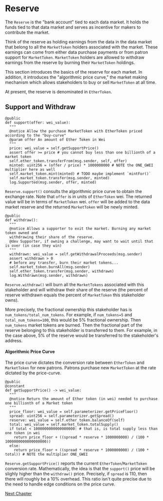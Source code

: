 # Reserve

The `Reserve` is the "bank account" tied to each data
market. It holds the funds tied to that data market and
serves as incentive for makers to contribute the market.

Think of the reserve as holding earnings from the data
in the data market that belong to all the `MarketToken`
holders associated with the market. These earnings can
come from either data purchase payments or from patron
support for `MarketToken`. `MarketToken` holders are
allowed to withdraw earnings from the reserve by
burning their `MarketToken` holdings.

This section introduces the basics of the reserve for
each market. In addition, it introduces the "algorithmic price curve," the market making mechanism which allows stakeholders to buy or sell `MarketToken` at all time.

At present, the reserve is denominated in `EtherToken`.

## Support and Withdraw
```
@public
def support(offer: wei_value):
  """
  @notice Allow the purchase MarketToken with EtherToken priced according to the "buy-curve"
  @param offer An amount of Ether Token in Wei
  """
  price: wei_value = self.getSupportPrice()
  assert offer >= price # you cannot buy less than one billionth of a market token
  self.ether_token.transferFrom(msg.sender, self, offer)
  minted: uint256 = (offer / price) * 1000000000 # NOTE the ONE_GWEI multiplier here as well
  self.market_token.mint(minted) # TODO maybe implement `mintFor()`
  self.market_token.transfer(msg.sender, minted)
  log.Supported(msg.sender, offer, minted)
```

`Reserve.support()` consults the algorithmic price
curve to obtain the exchange rate.  Note that `offer`
is in units of `EtherToken` wei.  The returned value
will be in terms of `MarketToken` wei. `offer` will be
added to the data market reserve and the returned
`MarketToken` will be newly minted.

```
@public
def withdraw():
  """
  @notice Allows a supporter to exit the market. Burning any market token owned and
  withdrawing their share of the reserve.
  @dev Supporter, if owning a challenge, may want to wait until that is over (in case they win)
  """
  withdrawn: wei_value = self.getWithdrawalProceeds(msg.sender)
  assert withdrawn > 0
  # before any transfer, burn their market tokens...
  self.market_token.burnAll(msg.sender)
  self.ether_token.transfer(msg.sender, withdrawn)
  log.Withdrawn(msg.sender, withdrawn)
```

`Reserve.withdraw()` will burn all the `MarketTokens`
associated with this stakeholder and will withdraw
their share of the reserve (the percent of reserve
withdrawn equals the percent of `MarketToken` this
stakeholder owns).

More precisely, the fractional ownership this
stakeholder has is `num_tokens/total_num_tokens`. For
example, if `num_tokens=5` and `total_num_tokens=100`,
this would be 5% fractional ownership. Then
`num_tokens` market tokens are burned. Then the
fractional part of the reserve belonging to this
stakeholder is transferred to them. For example, in the
case above, 5% of the reserve would be transferred to
the stakeholder's address.


#### Algorithmic Price Curve
The price curve dictates the conversion rate between
`EtherToken` and `MarketToken` for new patrons. Patrons
purchase new `MarketToken` at the rate dictated by the
price-curve.

```
@public
@constant
def getSupportPrice() -> wei_value:
  """
  @notice Return the amount of Ether token (in wei) needed to purchase one billionth of a Market token
  """
  price_floor: wei_value = self.parameterizer.getPriceFloor()
  spread: uint256 = self.parameterizer.getSpread()
  reserve: wei_value = self.ether_token.balanceOf(self)
  total: wei_value = self.market_token.totalSupply()
  if total < 1000000000000000000: # that is, is total supply less than one token in wei
    return price_floor + ((spread * reserve * 1000000000) / (100 * 1000000000000000000))
  else:
    return price_floor + ((spread * reserve * 1000000000) / (100 * total)) # NOTE the multiplier ONE_GWEI
```

`Reserve.getSupportPrice()` reports the current
`EtherToken`/`MarketToken` conversion rate.
Mathematically, the idea is that the `support()` price
will be slighly higher than the `withdraw()` price.
Precisely, if `spread` is 110, then there will roughly
be a 10% overhead. This ratio isn't quite precise due
to the need to handle edge conditions on the price
curve.

[Next Chapter](../datatrust/index.html)
